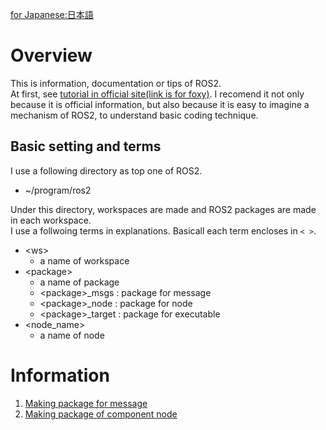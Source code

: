 [for Japanese:日本語](README_JP.md)

# Overview
This is information, documentation or tips of ROS2.<br>
At first, see [tutorial in official site(link is for foxy)](https://docs.ros.org/en/foxy/Tutorials.html).
I recomend it not only because it is official information, but also because it is easy to imagine a mechanism of ROS2, to understand basic coding technique.

## Basic setting and terms

I use a following directory as top one of ROS2.

* ~/program/ros2

Under this directory, workspaces are made and ROS2 packages are made in each workspace.<br>
I use a follwoing terms in explanations.
Basicall each term encloses in `< >`.

* \<ws\>
  * a name of workspace
* \<package\>
  * a name of package
  * \<package\>_msgs : package for message
  * \<package\>_node : package for node
  * \<package\>_target : package for executable
* \<node_name\>
  * a name of node

# Information

1. [Making package for message](docs/making_package_for_message.md)
1. [Making package of component node](docs/making_package_of_component_node.md)
